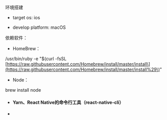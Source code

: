环境搭建

* target os: ios

* develop platform: macOS

依赖软件：

* HomeBrew：

/usr/bin/ruby -e "$\(curl -fsSL [https://raw.githubusercontent.com/Homebrew/install/master/install\](https://raw.githubusercontent.com/Homebrew/install/master/install%29\)"

* Node：

brew install node

* #### Yarn、React Native的命令行工具（react-native-cli）
* 


